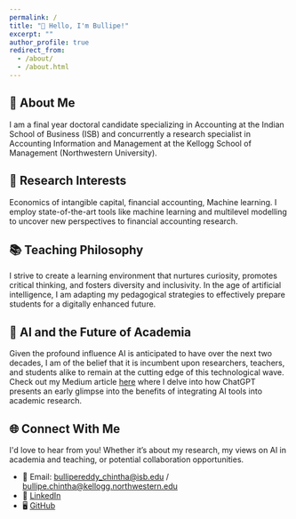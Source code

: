 ```yaml
---
permalink: /
title: "👋 Hello, I'm Bullipe!"
excerpt: ""
author_profile: true
redirect_from: 
  - /about/
  - /about.html
---
```


## 🚀 About Me
I am a final year doctoral candidate specializing in Accounting at the Indian School of Business (ISB) and concurrently a research specialist in Accounting Information and Management at the Kellogg School of Management (Northwestern University). 

## 🔬 Research Interests
Economics of intangible capital, financial accounting, Machine learning. I employ state-of-the-art tools like machine learning and multilevel modelling to uncover new perspectives to financial accounting research.

## 📚 Teaching Philosophy
I strive to create a learning environment that nurtures curiosity, promotes critical thinking, and fosters diversity and inclusivity. In the age of artificial intelligence, I am adapting my pedagogical strategies to effectively prepare students for a digitally enhanced future.

## 🤖 AI and the Future of Academia
Given the profound influence AI is anticipated to have over the next two decades, I am of the belief that it is incumbent upon researchers, teachers, and students alike to remain at the cutting edge of this technological wave. Check out my Medium article [here](https://medium.com/@bullipereddy/chatgpt-and-academic-research-a-valuable-ally-or-a-mere-distraction-409ba78d3be9) where I delve into how ChatGPT presents an early glimpse into the benefits of integrating AI tools into academic research.

## 🌐 Connect With Me
I'd love to hear from you! Whether it’s about my research, my views on AI in academia and teaching, or potential collaboration opportunities.

* 📧 Email: bullipereddy_chintha@isb.edu / bullipe.chintha@kellogg.northwestern.edu
* 👔 [LinkedIn](https://www.linkedin.com/in/bullipereddy/?originalSubdomain=in)
* 🖥️ [GitHub](https://github.com/Bullipe)

